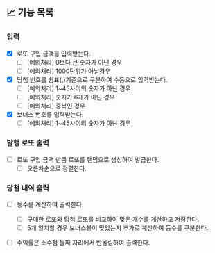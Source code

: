 ## 📈 기능 목록

### 입력

- [x] 로또 구입 금액을 입력받는다.
    - [ ] [예외처리] 0보다 큰 숫자가 아닌 경우
    - [ ] [예외처리] 1000단위가 아닐경우

- [x] 당첨 번호를 쉼표(,)기준으로 구분하여 수동으로 입력받는다.
    - [ ] [예외처리] 1~45사이의 숫자가 아닌 경우
    - [ ] [예외처리] 숫자가 6개가 아닌 경우
    - [ ] [예외처리] 중복인 경우

- [x] 보너스 번호를 입력받는다.
    - [ ] [예외처리] 1~45사이의 숫자가 아닌 경우

### 발행 로또 출력

- [ ] 로또 구입 금액 만큼 로또를 랜덤으로 생성하여 발급한다.
    - [ ] 오름차순으로 정렬한다.

### 당첨 내역 출력

- [ ] 등수를 계산하여 출력한다.
    - [ ] 구매한 로또와 당첨 로또를 비교하여 맞은 개수를 계산하고 저장한다.
    - [ ] 5개 일치할 경우 보너스볼이 맞았는지 추가로 계산하여 등수를 구분한다.

- [ ] 수익률은 소수점 둘째 자리에서 반올림하여 출력한다.

